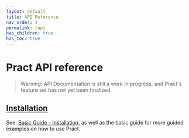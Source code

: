 ```yaml
---
layout: default
title: API Reference
nav_order: 2
permalink: /api
has_children: true
has_toc: true
---
```


# Pract API reference

> Warning: API Documentation is still a work in progress, and Pract's feature set has not yet been finalized.

## [Installation](installation)

See: [Basic Guide - Installation](installation), as well as the basic guide for more guided examples on how to use Pract.
